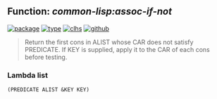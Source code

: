 ## Function: ***common-lisp:assoc-if-not***
[![package](https://img.shields.io/badge/Package-COMMON--LISP-5f9ea0.svg?style=social&colorA=999999)](../) [![type](https://img.shields.io/badge/Type-Function-5f9ea0.svg?style=social&colorA=999999)](../#function) [![clhs](https://img.shields.io/badge/CLHS-ASSOC--IF--NOT-5f9ea0.svg?style=social&colorA=999999)](http://www.lispworks.com/documentation/HyperSpec/Body/f_assocc.htm) [![github](https://img.shields.io/badge/GitHub-View_the_source-5f9ea0.svg?style=social&colorA=999999&logo=github)](https://github.com/sbcl/sbcl/blob/master/src/code/list.lisp/) 

> Return the first cons in ALIST whose CAR does not satisfy PREDICATE.
> If KEY is supplied, apply it to the CAR of each cons before testing.

### Lambda list
```
(PREDICATE ALIST &KEY KEY)
```
